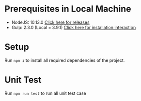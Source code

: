 # Prerequisites in Local Machine

* NodeJS: 10.13.0 [Click here for releases ](https://nodejs.org/en/download/releases/ )
* Gulp: 2.3.0 (Local = 3.9.1) [Click here for installation interaction](https://docs.microsoft.com/en-us/sharepoint/dev/spfx/set-up-your-development-environment)

# Setup

Run `npm i` to install all required dependencies of the project.

# Unit Test

Run `npm run test` to run all unit test case